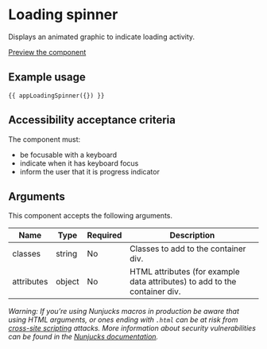# Loading spinner

Displays an animated graphic to indicate loading activity.

[Preview the component](https://govuk-content-publisher.herokuapp.com/components/loading-spinner/)

## Example usage

```
{{ appLoadingSpinner({}) }}
```

## Accessibility acceptance criteria

The component must:

- be focusable with a keyboard
- indicate when it has keyboard focus
- inform the user that it is progress indicator

## Arguments

This component accepts the following arguments.

|Name|Type|Required|Description|
|---|---|---|---|
|classes|string|No|Classes to add to the container div.|
|attributes|object|No|HTML attributes (for example data attributes) to add to the container div.|


*Warning: If you’re using Nunjucks macros in production be aware that using HTML arguments, or ones ending with `.html` can be at risk from [cross-site scripting](https://en.wikipedia.org/wiki/Cross-site_scripting) attacks. More information about security vulnerabilities can be found in the [Nunjucks documentation](https://mozilla.github.io/nunjucks/api.html#user-defined-templates-warning).*
